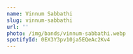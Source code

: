 ```yaml
---
name: Vinnum Sabbathi
slug: vinnum-sabbathi
url: ''
photo: /img/bands/vinnum-sabbathi.webp
spotifyId: 0EX3Y3pv10ja5EQeAc2Kv4
---
```

